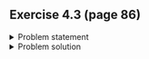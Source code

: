 ## Exercise 4.3 (page 86)

<details>
  <summary>Problem statement</summary>
  
  Convert the simple recursive search procedure for binary search trees to a nonrecursive procedure.
  - You can solve it [here](https://leetcode.com/problems/search-in-a-binary-search-tree/). Make sure implement it iteratively.
</details>

<details>
  <summary>Problem solution</summary>
  
  ### Implementation
  You can find my implementation [here](https://leetcode.com/submissions/detail/916051436/)
  
  ### Time complexity
  
  #### Worst case
  $\mathcal{O}(n)$
  - The question doesn't say that the BST is balanced.
  - Hence, the "tree" could be a linked list (i.e. a "degenerate" tree where each node has a left child but a null right child)
  - Moreover, we could be inserting a number that is smaller than all existing values in our degenerate tree
  - In this case, we'd end up visiting all nodes in the tree because we hit the `if val < curr.val` branch in every loop iteration
  
  ### Space complexity 

  #### Best/worst/average case)
  $\mathcal{O}(1)$
                                                                                                   
  ### Correctness proof / algorithm idea
  TODO
